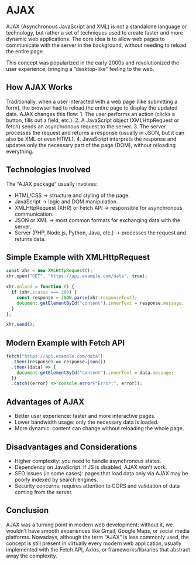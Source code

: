 # AJAX

AJAX (Asynchronous JavaScript and XML) is not a standalone language or technology, but rather a set of techniques used to create faster and more dynamic web applications. The core idea is to allow web pages to communicate with the server in the background, without needing to reload the entire page.

This concept was popularized in the early 2000s and revolutionized the user experience, bringing a “desktop-like” feeling to the web.

## How AJAX Works

Traditionally, when a user interacted with a web page (like submitting a form), the browser had to reload the entire page to display the updated data. AJAX changes this flow: 1. The user performs an action (clicks a button, fills out a field, etc.). 2. A JavaScript object (XMLHttpRequest or fetch) sends an asynchronous request to the server. 3. The server processes the request and returns a response (usually in JSON, but it can also be XML or even HTML). 4. JavaScript interprets the response and updates only the necessary part of the page (DOM), without reloading everything.

## Technologies Involved

The “AJAX package” usually involves:

- HTML/CSS → structure and styling of the page.
- JavaScript → logic and DOM manipulation.
- XMLHttpRequest (XHR) or Fetch API → responsible for asynchronous communication.
- JSON or XML → most common formats for exchanging data with the server.
- Server (PHP, Node.js, Python, Java, etc.) → processes the request and returns data.

## Simple Example with XMLHttpRequest

```js
const xhr = new XMLHttpRequest();
xhr.open("GET", "https://api.example.com/data", true);

xhr.onload = function () {
  if (xhr.status === 200) {
    const response = JSON.parse(xhr.responseText);
    document.getElementById("content").innerText = response.message;
  }
};

xhr.send();
```

## Modern Example with Fetch API

```js
fetch("https://api.example.com/data")
  .then((response) => response.json())
  .then((data) => {
    document.getElementById("content").innerText = data.message;
  })
  .catch((error) => console.error("Error:", error));
```

## Advantages of AJAX

- Better user experience: faster and more interactive pages.
- Lower bandwidth usage: only the necessary data is loaded.
- More dynamic: content can change without reloading the whole page.

## Disadvantages and Considerations

- Higher complexity: you need to handle asynchronous states.
- Dependency on JavaScript: if JS is disabled, AJAX won’t work.
- SEO issues (in some cases): pages that load data only via AJAX may be poorly indexed by search engines.
- Security concerns: requires attention to CORS and validation of data coming from the server.

## Conclusion

AJAX was a turning point in modern web development: without it, we wouldn’t have smooth experiences like Gmail, Google Maps, or social media platforms. Nowadays, although the term “AJAX” is less commonly used, the concept is still present in virtually every modern web application, usually implemented with the Fetch API, Axios, or frameworks/libraries that abstract away the complexity.
